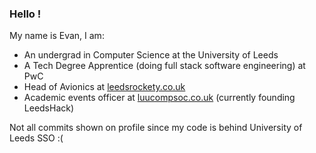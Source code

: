 ### Hello !

My name is Evan, I am:
- An undergrad in Computer Science at the University of Leeds
- A Tech Degree Apprentice (doing full stack software engineering) at PwC 
- Head of Avionics at [leedsrockety.co.uk](luucompsoc.co.uk)
- Academic events officer at [luucompsoc.co.uk](luucompsoc.co.uk) (currently founding LeedsHack)

Not all commits shown on profile since my code is behind University of Leeds SSO :(
